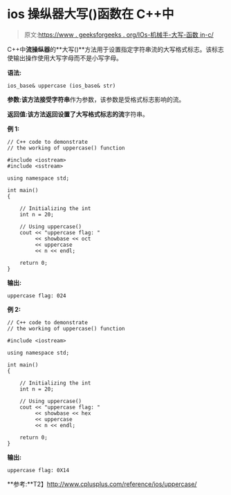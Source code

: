 # ios 操纵器大写()函数在 C++中

> 原文:[https://www . geeksforgeeks . org/IOs-机械手-大写-函数 in-c/](https://www.geeksforgeeks.org/ios-manipulators-uppercase-function-in-c/)

C++中**流操纵器**的**大写()**方法用于设置指定字符串流的大写格式标志。该标志使输出操作使用大写字母而不是小写字母。

**语法:**

```
ios_base& uppercase (ios_base& str)

```

**参数:**该方法接受**字符串**作为参数，该参数是受格式标志影响的流。

**返回值:**该方法返回设置了大写格式标志的**流**字符串。

**例 1:**

```
// C++ code to demonstrate
// the working of uppercase() function

#include <iostream>
#include <sstream>

using namespace std;

int main()
{

    // Initializing the int
    int n = 20;

    // Using uppercase()
    cout << "uppercase flag: "
         << showbase << oct
         << uppercase
         << n << endl;

    return 0;
}
```

**输出:**

```
uppercase flag: 024

```

**例 2:**

```
// C++ code to demonstrate
// the working of uppercase() function

#include <iostream>

using namespace std;

int main()
{

    // Initializing the int
    int n = 20;

    // Using uppercase()
    cout << "uppercase flag: "
         << showbase << hex
         << uppercase
         << n << endl;

    return 0;
}
```

**输出:**

```
uppercase flag: 0X14

```

**参考:**T2】http://www.cplusplus.com/reference/ios/uppercase/
